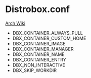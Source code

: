 # Distrobox.conf

[Arch Wiki](https://wiki.archlinux.org/title/Distrobox)

* DBX_CONTAINER_ALWAYS_PULL
* DBX_CONTAINER_CUSTOM_HOME
* DBX_CONTAINER_IMAGE
* DBX_CONTAINER_MANAGER
* DBX_CONTAINER_NAME
* DBX_CONTAINER_ENTRY
* DBX_NON_INTERACTIVE
* DBX_SKIP_WORKDIR
